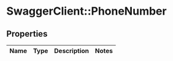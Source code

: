# SwaggerClient::PhoneNumber

## Properties
Name | Type | Description | Notes
------------ | ------------- | ------------- | -------------


